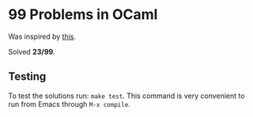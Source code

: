 # 99 Problems in OCaml #

Was inspired by [this](http://ocaml.org/tutorials/99problems.html).

Solved **23/99**.

## Testing ##

To test the solutions run: `make test`. This command is very
convenient to run from Emacs through `M-x compile`.
